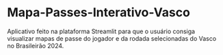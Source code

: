 # Mapa-Passes-Interativo-Vasco
 Aplicativo feito na plataforma Streamlit para que o usuário consiga visualizar mapas de passe do jogador e da rodada selecionadas do Vasco no Brasileirão 2024.
